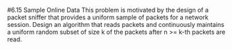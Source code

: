 #6.15 Sample Online Data
This problem is motivated by the design of a packet sniffer that provides a uniform sample of packets for a network
session.
Design an algorithm that reads packets and continuously maintains a uniform random subset of size k of the packets after
n >= k-th packets are read.